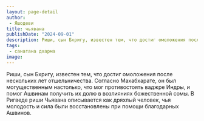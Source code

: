 ```yaml
---
layout: page-detail
author:
 - Яшодеви
title: чьявана
publishDate: "2024-09-01"
description: Риши, сын Бхригу, известен тем, что достиг омоложения после нескольких лет отшельничества. Согласно Махабхарате, он был могущественным настолько, что мог противостоять ваджре Индры, и помог Ашвинам получить их долю в возлияниях божественной сомы. В Ригведе риши Чьявана описывается как дряхлый человек, чья молодость и сила были восстановлены при помощи благодарных Ашвинов.
tags:
 - санатана дхарма
image: 
---
```


Риши, сын Бхригу, известен тем, что достиг омоложения после нескольких лет отшельничества. Согласно Махабхарате, он был могущественным настолько, что мог противостоять ваджре Индры, и помог Ашвинам получить их долю в возлияниях божественной сомы. В Ригведе риши Чьявана описывается как дряхлый человек, чья молодость и сила были восстановлены при помощи благодарных Ашвинов.

